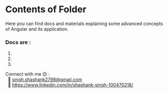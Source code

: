 # Contents of Folder #
Here you can find docs and materials explaining some advanced concepts of Angular and its application.

### Docs are : ###
1.
2.
3.



Connect with me :blush: : </br>
&nbsp; :email: singh.shashank2798@gmail.com </br>
&nbsp; :raising_hand: https://www.linkedin.com/in/shashank-singh-100470218/
